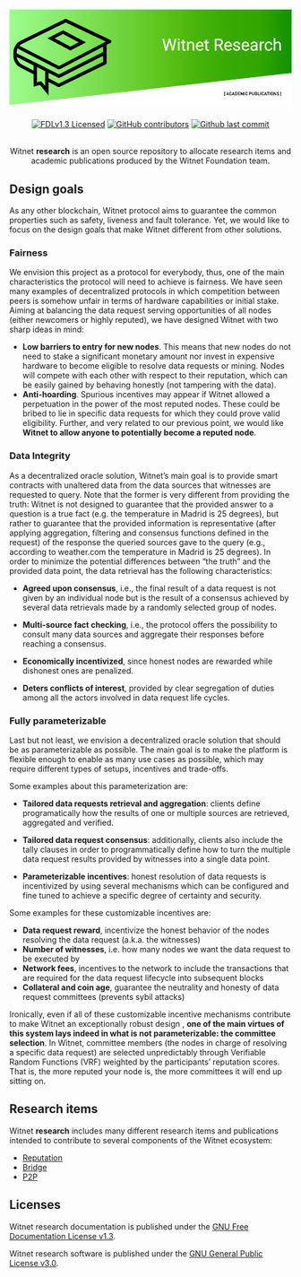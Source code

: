 <div align="center">
    <h1><img src="https://raw.githubusercontent.com/witnet/research/master/.github/header.png" alt="Witnet Research"/></a></h1>
    <a href="https://github.com/witnet/research/blob/master/LICENSE"><img src="https://img.shields.io/github/license/witnet/research.svg" alt="FDLv1.3 Licensed" /></a>
    <a href="https://github.com/witnet/witnet-rust/graphs/contributors"><img src="https://img.shields.io/github/contributors/witnet/research.svg" alt="GitHub contributors" /></a>
    <a href="https://github.com/witnet/research/commits/master"><img src="https://img.shields.io/github/last-commit/witnet/research.svg" alt="Github last commit" /></a>
    <br/><br/>
    <p>Witnet <strong>research</strong> is an open source repository to allocate research items and academic publications produced by the Witnet Foundation team.</p>
</div>

## Design goals
As any other blockchain, Witnet protocol aims to guarantee the common properties such as safety, liveness and fault tolerance. Yet, we would like to focus on the design goals that make Witnet different from other solutions.

### Fairness

We envision this project as a protocol for everybody, thus, one of the main characteristics the protocol will need to achieve is fairness. We have seen many examples of decentralized protocols in which competition between peers is somehow unfair in terms of hardware capabilities or initial stake. Aiming at balancing the data request serving opportunities of all nodes (either newcomers or highly reputed), we have designed Witnet with two sharp ideas in mind:

- **Low barriers to entry for new nodes**. This means that new nodes do not need to stake a significant monetary amount nor invest in expensive hardware to become eligible to resolve data requests or mining. Nodes will compete with each other with respect to their reputation, which can be easily gained by behaving honestly (not tampering with the data).
- **Anti-hoarding**. Spurious incentives may appear if Witnet allowed a perpetuation in the power of the most reputed nodes. These could be bribed to lie in specific data requests for which they could prove valid eligibility. Further, and very related to our previous point, we would like **Witnet to allow anyone to potentially become a reputed node**.

### Data Integrity

As a decentralized oracle solution, Witnet’s main goal is to provide smart contracts with unaltered data from the data sources that witnesses are requested to query. Note that the former is very different from providing the truth: Witnet is not designed to guarantee that the provided answer to a question is a true fact (e.g. the temperature in Madrid is 25 degrees), but rather to guarantee that the provided information is representative (after applying aggregation, filtering and consensus functions defined in the request) of the response the queried sources gave to the query (e.g., according to weather.com the temperature in Madrid is 25 degrees). In order to minimize the potential differences between “the truth” and the provided data point, the data retrieval has the following characteristics:

- **Agreed upon consensus**, i.e., the final result of a data request is not given by an individual node but is the result of a consensus achieved by several data retrievals made by a randomly selected group of nodes.

- **Multi-source fact checking**, i.e., the protocol offers the possibility to consult many data sources and aggregate their responses before reaching a consensus.

- **Economically incentivized**, since honest nodes are rewarded while dishonest ones are penalized.

- **Deters conflicts of interest**, provided by clear segregation of duties among all the actors involved in data request life cycles.

### Fully parameterizable
Last but not least, we envision a decentralized oracle solution that should be as parameterizable as possible. The main goal is to make the platform is flexible enough to enable as many use cases as possible, which may require different types of setups, incentives and trade-offs.

Some examples about this parameterization are:

- **Tailored data requests retrieval and aggregation**: clients define programatically how the results of one or multiple sources are retrieved, aggregated and verified.

- **Tailored data request consensus**: additionally, clients also include the tally clauses in order to programmatically define how to turn the multiple data request results provided by witnesses into a single data point.

- **Parameterizable incentives**: honest resolution of data requests is incentivized by using several mechanisms which can be configured and fine tuned to achieve a specific degree of certainty and security.

Some examples for these customizable incentives are:

- **Data request reward**, incentivize the honest behavior of the nodes resolving the data request (a.k.a. the witnesses)
- **Number of witnesses**, i.e. how many nodes we want the data request to be executed by
- **Network fees**, incentives to the network to include the transactions that are required for the data request lifecycle into subsequent blocks
- **Collateral and coin age**, guarantee the neutrality and honesty of data request committees (prevents sybil attacks)

Ironically, even if all of these customizable incentive mechanisms contribute to make Witnet an exceptionally robust design , **one of the main virtues of this system lays indeed in what is not parameterizable: the committee selection**. In Witnet, committee members (the nodes in charge of resolving a specific data request) are selected unpredictably through Verifiable Random Functions (VRF) weighted by the participants’ reputation scores. That is, the more reputed your node is, the more committees it will end up sitting on.

## Research items

Witnet __research__ includes many different research items and publications intended to contribute to several components of the Witnet ecosystem:

- [Reputation][reputation]
- [Bridge][bridge]
- [P2P][p2p]

## Licenses

Witnet research documentation is published under the [GNU Free Documentation License v1.3][license].

Witnet research software is published under the [GNU General Public License v3.0][license-gpl].

[license]: https://github.com/witnet/research/blob/master/LICENSE
[license-gpl]: https://github.com/witnet/research/blob/master/LICENSE-GPL
[reputation]: https://github.com/witnet/research/blob/master/reputation/index.md
[bridge]: https://github.com/witnet/research/blob/master/bridge/index.md
[p2p]: https://github.com/witnet/research/blob/master/p2p/p2p.md